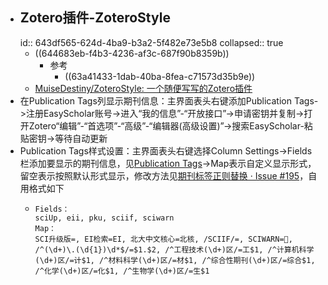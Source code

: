 - ## Zotero插件-ZoteroStyle
  id:: 643df565-624d-4ba9-b3a2-5f482e73e5b8
  collapsed:: true
	- ((644683eb-f4b3-4236-af3c-687f90b8359b))
		- 参考
			- ((63a41433-1dab-40ba-8fea-c71573d35b9e))
	- [MuiseDestiny/ZoteroStyle: 一个随便写写的Zotero插件](https://github.com/MuiseDestiny/ZoteroStyle)
- 在Publication Tags列显示期刊信息：主界面表头右键添加Publication Tags->注册EasyScholar账号->进入“我的信息”-“开放接口”->申请密钥并复制->打开Zotero“编辑”-“首选项”-“高级”-“编辑器(高级设置)”->搜索EasyScholar-粘贴密钥->等待自动更新
- Publication Tags样式设置：主界面表头右键选择Column Settings->Fields栏添加要显示的期刊信息，见[Publication Tags](https://github.com/MuiseDestiny/zotero-style#publication-tags)->Map表示自定义显示形式，留空表示按照默认形式显示，修改方法见[期刊标签正则替换 · Issue #195](https://github.com/MuiseDestiny/zotero-style/issues/195)，自用格式如下
	- ``` 
	  Fields：
	  sciUp, eii, pku, sciif, sciwarn
	  Map：
	  SCI升级版=, EI检索=EI, 北大中文核心=北核, /SCIIF/=, SCIWARN=🚫, /^(\d+)\.(\d{1})\d*$/=$1.$2, /^工程技术(\d+)区/=工$1, /^计算机科学(\d+)区/=计$1, /^材料科学(\d+)区/=材$1, /^综合性期刊(\d+)区/=综合$1, /^化学(\d+)区/=化$1, /^生物学(\d+)区/=生$1
	  ```